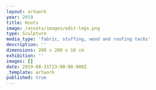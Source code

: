 ```yaml
---
layout: artwork
year: 2019
title: Knots
image: /assets/images/edit-legs.png
type: Sculpture
media_type: 'fabric, stuffing, wood and roofing tacks'
description: ''
dimensions: 200 x 200 x 10 cm
exhibition: ''
images: []
date: 2019-08-31T23:00:00.000Z
_template: artwork
published: true
---
```


